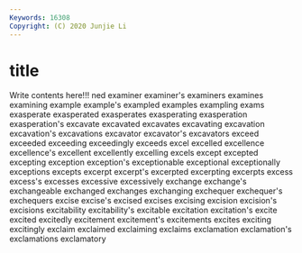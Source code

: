 ```yaml
---
Keywords: 16308
Copyright: (C) 2020 Junjie Li
---
```


# title

Write contents here!!!
ned 
examiner 
examiner's 
examiners 
examines 
examining 
example 
example's 
exampled
examples 
exampling 
exams 
exasperate 
exasperated 
exasperates 
exasperating 
exasperation 
exasperation's 
excavate
excavated 
excavates 
excavating 
excavation 
excavation's 
excavations 
excavator 
excavator's 
excavators 
exceed
exceeded 
exceeding 
exceedingly 
exceeds 
excel 
excelled 
excellence 
excellence's 
excellent 
excellently
excelling 
excels 
except 
excepted 
excepting 
exception 
exception's 
exceptionable 
exceptional 
exceptionally
exceptions 
excepts 
excerpt 
excerpt's 
excerpted 
excerpting 
excerpts 
excess 
excess's 
excesses
excessive 
excessively 
exchange 
exchange's 
exchangeable 
exchanged 
exchanges 
exchanging 
exchequer 
exchequer's
exchequers 
excise 
excise's 
excised 
excises 
excising 
excision 
excision's 
excisions 
excitability
excitability's 
excitable 
excitation 
excitation's 
excite 
excited 
excitedly 
excitement 
excitement's 
excitements
excites 
exciting 
excitingly 
exclaim 
exclaimed 
exclaiming 
exclaims 
exclamation 
exclamation's 
exclamations
exclamatory 
